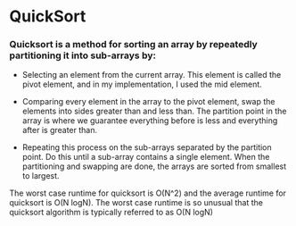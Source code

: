 # QuickSort

### Quicksort is a method for sorting an array by repeatedly partitioning it into sub-arrays by:

* Selecting an element from the current array. This element is called the pivot element, and in my implementation, I used the mid element.

* Comparing every element in the array to the pivot element, swap the elements into sides greater than and less than. The partition point in the array is where we guarantee everything before is less and everything after is greater than.

* Repeating this process on the sub-arrays separated by the partition point. Do this until a sub-array contains a single element. When the partitioning and swapping are done, the arrays are sorted from smallest to largest.

The worst case runtime for quicksort is O(N^2) and the average runtime for quicksort is O(N logN). The worst case runtime is so unusual that the quicksort algorithm is typically referred to as O(N logN)
